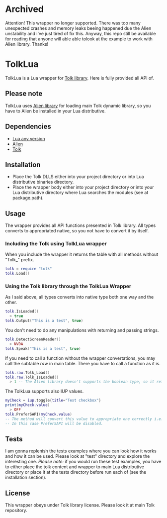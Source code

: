 # Archived #
Attention! This wrapper no longer supported. There was too many unexpected crashes and memory leaks beeing happened due the Alien unstability and i've just tired of fix this.
Anyway, this repo still be available for reading that anyone will able able tolook at the example to work with Alien library. 
Thanks!

# TolkLua #
TolkLua is a Lua wrapper for [Tolk library](https://github.com/dkager/tolk). Here is fully provided all API of.
## Please note ##
TolkLua uses [Alien library](https://github.com/mascarenhas/alien) for loading main Tolk dynamic library, so you have to Alien be installed in your Lua distributive.

## Dependencies ##
+ [Lua any version](https://lua.org)
+ [Alien](https://github.com/mascarenhas/alien)
+ [Tolk](https://github.com/dkager/tolk)

## Installation ##
+ Place the Tolk DLLS either into your project directory or into Lua distributive binaries directory.
+ Place the wrapper body either into your project directory or into your Lua distributive directory where Lua searches the modules (see at package.path).

## Usage ##
The wrapper provides all API functions presented in Tolk library. All types converts to appropriated native, so you not have to convert it by itself.
### Including the Tolk using TolkLua wrapper ###
When you include the wrapper it returns the table with all methods without "Tolk_" prefix.
```lua
tolk = require "tolk"
tolk.Load()
```
  ### Using the Tolk library through the TolkLua Wrapper ###
As I said above, all types converts into native type both one way and the other.
```lua
tolk.IsLoaded()
  > true
tolk.Output("This is a test", true)
```
You don't need to do any manipulations with returning and passing strings.
```lua
tolk.DetectScreenReader()
  > NVDA
tolk.Speak("This is a test", true)
```
If you need to call a function without the wrapper convertations, you may call the subtable <em>raw</em> in main table. There you have to call a function as it is.
```lua
tolk.raw.Tolk_Load()
tolk.raw.Tolk_IsLoaded()
  > 1 -- The Alien library doesn't supports the boolean type, so it returns as int because boolean type C uses as integer representation.
  ```
  The TolkLua supports also IUP values.
  ```lua
  myCheck = iup.toggle{title="Test checkbox"}
  print(myCheck.value)
    > OFF
tolk.PreferSAPI(myCheck.value)
-- The method will convert this value to appropriate one correctly i.e. "ON"=true, "OFF"=false.
-- In this case PreferSAPI will be disabled.
```
## Tests ##
I am gonna replenish the tests examples where you can look how it works and how it can be used. Please look at "test" directory and explore the interesting one.
<em>Please note:</em> if you would run these test examples, you have to either place the tolk content and wrapper to main Lua distributive directory or place it at the tests directory before run each of (see the installation section).
## License ##
This wrapper obeys under Tolk library license. Please look it at main Tolk repository.
